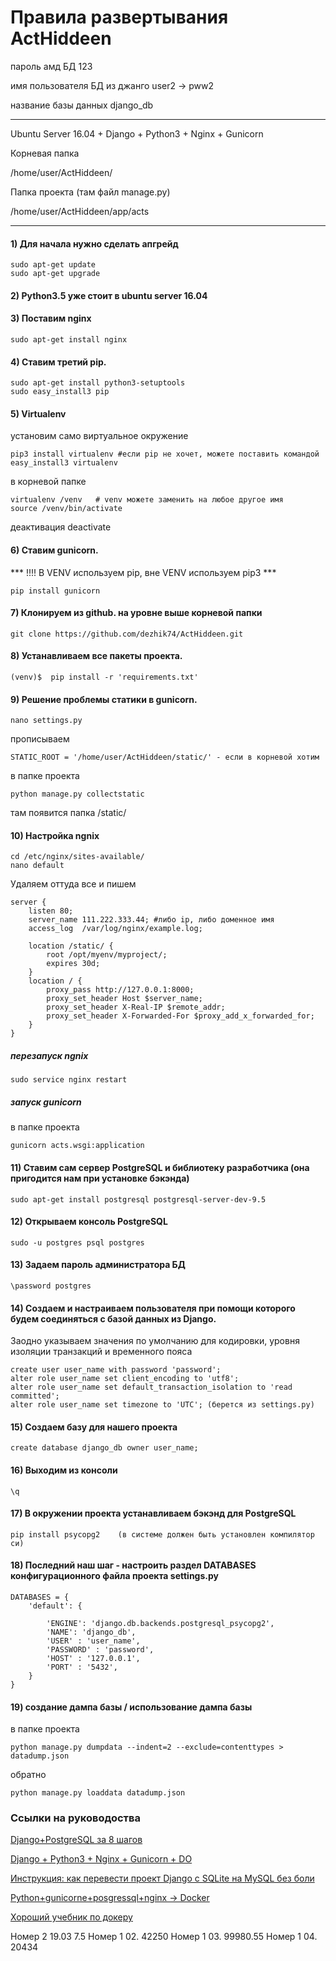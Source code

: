 # Правила развертывания ActHiddeen

пароль амд БД 123

имя пользователя БД из джанго user2 -> pww2

название базы данных django_db
***
Ubuntu Server 16.04 + Django + Python3 + Nginx + Gunicorn

Корневая папка

/home/user/ActHiddeen/

Папка проекта (там файл manage.py)

/home/user/ActHiddeen/app/acts
***
#### 1) Для начала нужно сделать апгрейд
```
sudo apt-get update
sudo apt-get upgrade
```
#### 2) Python3.5 уже стоит в ubuntu server 16.04

#### 3) Поставим nginx
```
sudo apt-get install nginx
```
#### 4) Ставим третий pip.
```
sudo apt-get install python3-setuptools
sudo easy_install3 pip
```
#### 5) Virtualenv
установим само виртуальное окружение
```
pip3 install virtualenv #если pip не хочет, можете поставить командой easy_install3 virtualenv
```
в корневой папке
```
virtualenv /venv   # venv можете заменить на любое другое имя
source /venv/bin/activate
```
деактивация deactivate

#### 6) Ставим gunicorn. 
*** !!!! В VENV используем pip, вне VENV используем pip3 ***
```
pip install gunicorn
```
#### 7) Клонируем из github. на уровне выше корневой папки 
```
git clone https://github.com/dezhik74/ActHiddeen.git
```
#### 8) Устанавливаем все пакеты проекта.
```
(venv)$  pip install -r 'requirements.txt'
```
#### 9) Решение проблемы статики в gunicorn.
```
nano settings.py
```
прописываем 
```
STATIC_ROOT = '/home/user/ActHiddeen/static/' - если в корневой хотим
```
в папке проекта
```
python manage.py collectstatic
```
там появится папка /static/

#### 10) Настройка ngnix
```
cd /etc/nginx/sites-available/
nano default
```
Удаляем оттуда все и пишем

```
server {
    listen 80;
    server_name 111.222.333.44; #либо ip, либо доменное имя
    access_log  /var/log/nginx/example.log;

    location /static/ {
        root /opt/myenv/myproject/;
        expires 30d;
    }
    location / {
        proxy_pass http://127.0.0.1:8000; 
        proxy_set_header Host $server_name;
        proxy_set_header X-Real-IP $remote_addr;
        proxy_set_header X-Forwarded-For $proxy_add_x_forwarded_for;
    }
}
```
##### перезапуск ngnix
```
sudo service nginx restart
```
##### запуск gunicorn
в папке проекта
```
gunicorn acts.wsgi:application
```
#### 11) Ставим сам сервер PostgreSQL и библиотеку разработчика (она пригодится нам при установке бэкэнда)
```
sudo apt-get install postgresql postgresql-server-dev-9.5
```
#### 12) Открываем консоль PostgreSQL
```
sudo -u postgres psql postgres
```
#### 13) Задаем пароль администратора БД
```
\password postgres
```
#### 14) Создаем и настраиваем пользователя при помощи которого будем соединяться с базой данных из Django. 
Заодно указываем значения по умолчанию для кодировки, уровня изоляции транзакций и временного пояса
```
create user user_name with password 'password';
alter role user_name set client_encoding to 'utf8';
alter role user_name set default_transaction_isolation to 'read committed';
alter role user_name set timezone to 'UTC'; (берется из settings.py)
```
#### 15) Создаем базу для нашего проекта
```
create database django_db owner user_name;
```
#### 16) Выходим из консоли
```
\q
```
#### 17) В окружении проекта устанавливаем бэкэнд для PostgreSQL
```
pip install psycopg2    (в системе должен быть установлен компилятор си)
```
#### 18) Последний наш шаг - настроить раздел DATABASES конфигурационного файла проекта settings.py

```
DATABASES = {
	'default': {
	
		'ENGINE': 'django.db.backends.postgresql_psycopg2',
		'NAME': 'django_db',
		'USER' : 'user_name',
		'PASSWORD' : 'password',
		'HOST' : '127.0.0.1',
		'PORT' : '5432',
    }
}
```

#### 19) создание дампа базы / использование дампа базы
в папке проекта
```
python manage.py dumpdata --indent=2 --exclude=contenttypes > datadump.json
```
обратно
```
python manage.py loaddata datadump.json
```

### Ссылки на руководоства

[Django+PostgreSQL за 8 шагов](https://djbook.ru/examples/77/)

[Django + Python3 + Nginx + Gunicorn + DO](https://djbook.ru/examples/62/)

[Инструкция: как перевести проект Django с SQLite на MySQL без боли](https://tproger.ru/articles/django-sqlite-to-mysql/)

[Python+gunicorne+posgressql+nginx -> Docker](https://www.haikson.com/programmirovanie/python/django-nginx-gunicorn-postgresql-docker/)

[Хороший учебник по докеру](https://habr.com/ru/post/310460/)

Номер 2 19.03 7.5
Номер 1 02. 42250
Номер 1 03. 99980.55
Номер 1 04. 20434

 
 
 
